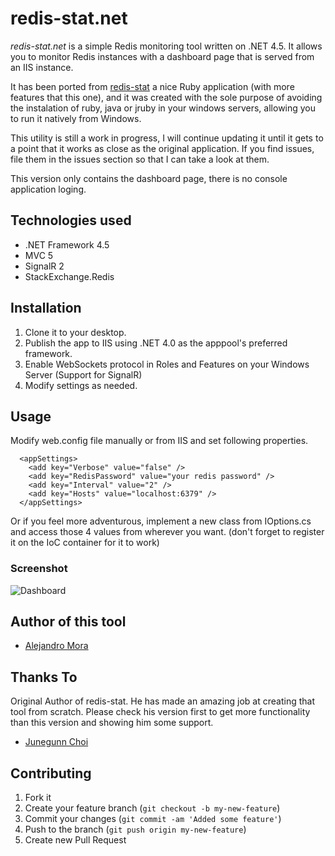 # redis-stat.net

_redis-stat.net_ is a simple Redis monitoring tool written on .NET 4.5. It allows you to monitor Redis instances with a dashboard page that is served from an IIS instance.

It has been ported from [redis-stat](https://github.com/junegunn/redis-stat) a nice Ruby application (with more features that this one), and it was created with the sole purpose of avoiding the instalation of ruby, java or jruby in your windows servers, allowing you to run it natively from Windows.

This utility is still a work in progress, I will continue updating it until it gets to a point that it works as close as the original application. If you find issues, file them in the issues section so that I can take a look at them.

This version only contains the dashboard page, there is no console application loging.

## Technologies used

- .NET Framework 4.5
- MVC 5
- SignalR 2
- StackExchange.Redis

## Installation

1. Clone it to your desktop.
2. Publish the app to IIS using .NET 4.0 as the apppool's preferred framework.
3. Enable WebSockets protocol in Roles and Features on your Windows Server (Support for SignalR)
4. Modify settings as needed.

## Usage

Modify web.config file manually or from IIS and set following properties.

```
  <appSettings>
    <add key="Verbose" value="false" />
    <add key="RedisPassword" value="your redis password" />
    <add key="Interval" value="2" />
    <add key="Hosts" value="localhost:6379" />
  </appSettings>
```

Or if you feel more adventurous, implement a new class from IOptions.cs and access those 4 values from wherever you want. (don't forget to register it on the IoC container for it to work)

### Screenshot

![Dashboard](https://github.com/junegunn/redis-stat/raw/master/screenshots/redis-stat-web.png)


## Author of this tool

- [Alejandro Mora](https://github.com/amd989) 

## Thanks To 

Original Author of redis-stat. He has made an amazing job at creating that tool from scratch. Please check his version first to get more functionality than this version and showing him some support.
- [Junegunn Choi](https://github.com/junegunn) 

## Contributing

1. Fork it
2. Create your feature branch (`git checkout -b my-new-feature`)
3. Commit your changes (`git commit -am 'Added some feature'`)
4. Push to the branch (`git push origin my-new-feature`)
5. Create new Pull Request


